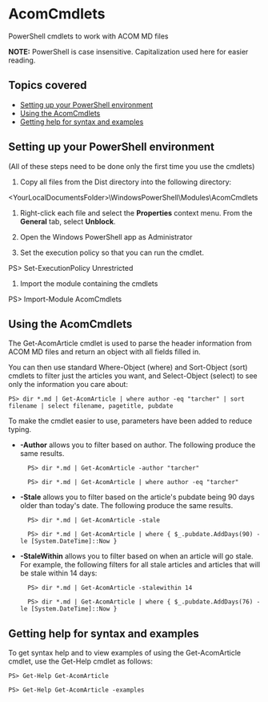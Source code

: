 # AcomCmdlets
PowerShell cmdlets to work with ACOM MD files

**NOTE:** PowerShell is case insensitive. Capitalization used here for easier reading.

## Topics covered
- [Setting up your PowerShell environment](#setting-up-your-powershell-environment)
- [Using the AcomCmdlets](#using-the-acomcmdlets)
- [Getting help for syntax and examples](#getting-help-for-syntax-and-examples)

## Setting up your PowerShell environment
(All of these steps need to be done only the first time you use the cmdlets)

1. Copy all files from the Dist directory into the following directory:

  &lt;YourLocalDocumentsFolder>\WindowsPowerShell\Modules\AcomCmdlets

1. Right-click each file and select the **Properties** context menu. From the **General** tab, select **Unblock**.

1. Open the Windows PowerShell app as Administrator

1. Set the execution policy so that you can run the cmdlet. 

  PS> Set-ExecutionPolicy Unrestricted

1. Import the module containing the cmdlets

  PS> Import-Module AcomCmdlets

## Using the AcomCmdlets

The Get-AcomArticle cmdlet is used to parse the header information from ACOM MD files and return an object with all fields filled in.

You can then use standard Where-Object (where) and Sort-Object (sort) cmdlets to filter just the articles you want, and Select-Object (select) to see only the information you care about:

	PS> dir *.md | Get-AcomArticle | where author -eq "tarcher" | sort filename | select filename, pagetitle, pubdate

To make the cmdlet easier to use, parameters have been added to reduce typing.

- **-Author** allows you to filter based on author. The following produce the same results.

	    PS> dir *.md | Get-AcomArticle -author "tarcher" 
	
	    PS> dir *.md | Get-AcomArticle | where author -eq "tarcher"

- **-Stale** allows you to filter based on the article's pubdate being 90 days older than today's date. The following produce the same results.

    	PS> dir *.md | Get-AcomArticle -stale
    	
  	    PS> dir *.md | Get-AcomArticle | where { $_.pubdate.AddDays(90) -le [System.DateTime]::Now } 

- **-StaleWithin** allows you to filter based on when an article will go stale. For example, the following filters for all stale articles and articles that will be stale within 14 days:

    	PS> dir *.md | Get-AcomArticle -stalewithin 14
  	  
  	    PS> dir *.md | Get-AcomArticle | where { $_.pubdate.AddDays(76) -le [System.DateTime]::Now } 

## Getting help for syntax and examples
To get syntax help and to view examples of using the Get-AcomArticle cmdlet, use the Get-Help cmdlet as follows:

	PS> Get-Help Get-AcomArticle

	PS> Get-Help Get-AcomArticle -examples
	
